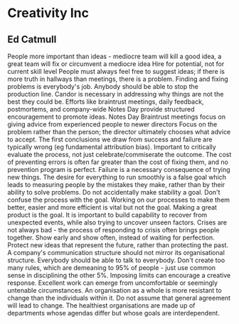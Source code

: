 # Creativity Inc
## Ed Catmull

People more important than ideas - mediocre team will kill a good idea, a great team will fix or circumvent a mediocre idea
Hire for potential, not for current skill level
People must always feel free to suggest ideas; if there is more truth in hallways than meetings, there is a problem.
Finding and fixing problems is everybody's job. Anybody should be able to stop the production line.
Candor is necessary in addressing why things are not the best they could be.
Efforts like braintrust meetings, daily feedback, postmortems, and company-wide Notes Day provide structured encouragement to promote ideas.
Notes Day
Braintrust meetings focus on giving advice from experienced people to newer directors
Focus on the problem rather than the person; the director ultimately chooses what advice to accept.
The first conclusions we draw from success and failure are typically wrong (eg fundamental attribution bias).
Important to critically evaluate the process, not just celebrate/commiserate the outcome.
The cost of preventing errors is often far greater than the cost of fixing them, and no prevention program is perfect.
Failure is a necessary consequence of trying new things.
The desire for everything to run smoothly is a false goal which leads to measuring people by the mistakes they make, rather than by their ability to solve problems. Do not accidentally make stability a goal.
Don't confuse the process with the goal. Working on our processes to make them better, easier and more efficient is vital but not the goal. Making a great product is the goal.
It is important to build capability to recover from unexpected events, while also trying to uncover unseen factors.
Crises are not always bad - the process of responding to crisis often brings people together.
Show early and show often, instead of waiting for perfection.
Protect new ideas that represent the future, rather than protecting the past.
A company's communication structure should not mirror its organisational structure.
Everybody should be able to talk to everybody.
Don't create too many rules, which are demeaning to 95% of people - just use common sense in disciplining the other 5%.
Imposing limits can encourage a creative response.
Excellent work can emerge from uncomfortable or seemingly untenable circumstances.
An organisation as a whole is more resistant to change than the individuals within it.
Do not assume that general agreement will lead to change.
The healthiest organisations are made up of departments whose agendas differ but whose goals are interdependent.